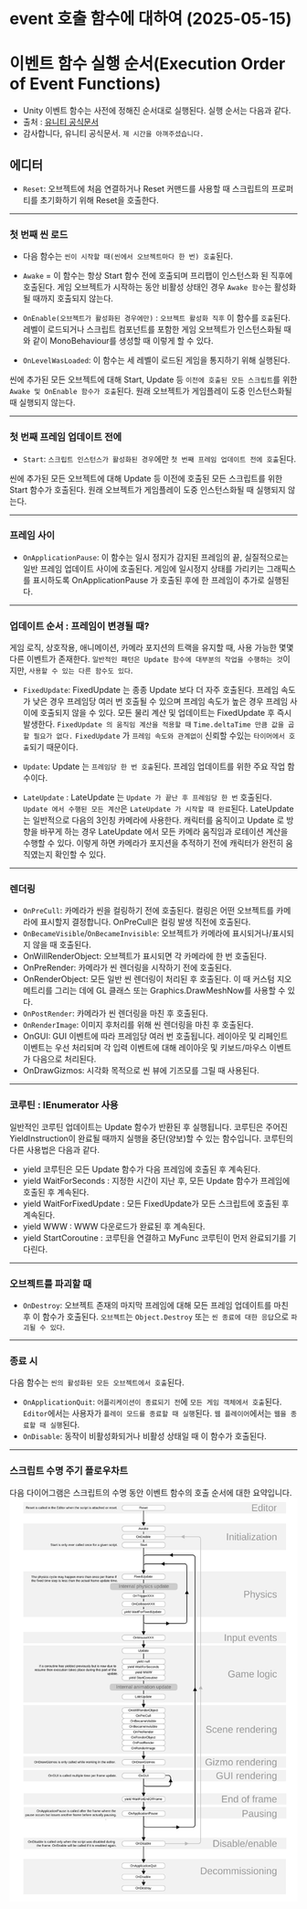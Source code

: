 # event 호출 함수에 대하여 (2025-05-15)
# 이벤트 함수 실행 순서(Execution Order of Event Functions)
- Unity 이벤트 함수는 사전에 정해진 순서대로 실행된다. 실행 순서는 다음과 같다.
- 출처 : [유니티 공식문서](.https://docs.unity3d.com/kr/530/Manual/ExecutionOrder.html)
- 감사합니다, 유니티 공식문서. `제 시간을 아껴주셨습니다.`

## 에디터
- `Reset`: 오브젝트에 처음 연결하거나 Reset 커맨드를 사용할 때 스크립트의 프로퍼티를 초기화하기 위해 Reset을 호출한다.
---
### 첫 번째 씬 로드
- 다음 함수는 `씬이 시작할 때(씬에서 오브젝트마다 한 번) 호출`된다.

- `Awake` = 이 함수는 항상 Start 함수 전에 호출되며 프리팹이 인스턴스화 된 직후에 호출된다. 게임 오브젝트가 시작하는 동안 비활성 상태인 경우 `Awake 함수`는 활성화될 때까지 호출되지 않는다.
- `OnEnable(오브젝트가 활성화된 경우에만)` : `오브젝트 활성화 직후` 이 함수를 `호출`된다. 레벨이 로드되거나 스크립트 컴포넌트를 포함한 게임 오브젝트가 인스턴스화될 때와 같이 MonoBehaviour를 생성할 때 이렇게 할 수 있다.
- `OnLevelWasLoaded`: 이 함수는 세 레벨이 로드된 게임을 통지하기 위해 실행된다.

씬에 추가된 모든 오브젝트에 대해 Start, Update 등 `이전에 호출된 모든 스크립트`를 위한 `Awake 및 OnEnable 함수가 호출`된다. 원래 오브젝트가 게임플레이 도중 인스턴스화될 때 실행되지 않는다.

---
### 첫 번째 프레임 업데이트 전에
- `Start`: `스크립트 인스턴스가 활성화된 경우`에만 `첫 번째 프레임 업데이트 전에 호출`된다.

씬에 추가된 모든 오브젝트에 대해 Update 등 이전에 호출된 모든 스크립트를 위한 Start 함수가 호출된다. 원래 오브젝트가 게임플레이 도중 인스턴스화될 때 실행되지 않는다.

---
### 프레임 사이
- `OnApplicationPause`: 이 함수는 일시 정지가 감지된 프레임의 끝, 실질적으로는 일반 프레임 업데이트 사이에 호출된다. 게임에 일시정지 상태를 가리키는 그래픽스를 표시하도록 OnApplicationPause 가 호출된 후에 한 프레임이 추가로 실행된다.
---
### 업데이트 순서 : 프레임이 변경될 때?
게임 로직, 상호작용, 애니메이션, 카메라 포지션의 트랙을 유지할 때, 사용 가능한 몇몇 다른 이벤트가 존재한다. `일반적인 패턴은 Update 함수에 대부분의 작업을 수행하는 것`이지만, `사용할 수 있는 다른 함수도 있다`.

- `FixedUpdate`: FixedUpdate 는 종종 Update 보다 더 자주 호출된다. 프레임 속도가 낮은 경우 프레임당 여러 번 호출될 수 있으며 프레임 속도가 높은 경우 프레임 사이에 호출되지 않을 수 있다. 모든 물리 계산 및 업데이트는 FixedUpdate 후 즉시 발생한다. `FixedUpdate 의 움직임 계산을 적용할 때` `Time.deltaTime 만큼 값을 곱할 필요가 없다.` `FixedUpdate` 가 `프레임 속도와 관계없이` 신뢰할 수있는 `타이머에서 호출`되기 때문이다.

- `Update`: Update 는 `프레임당 한 번 호출`된다. 프레임 업데이트를 위한 주요 작업 함수이다.

- `LateUpdate` : LateUpdate 는 `Update 가 끝난 후 프레임당 한 번` 호출된다. `Update 에서 수행된 모든 계산`은 `LateUpdate 가 시작할 때 완료`된다. LateUpdate 는 일반적으로 다음의 3인칭 카메라에 사용한다. 캐릭터를 움직이고 Update 로 방향을 바꾸게 하는 경우 LateUpdate 에서 모든 카메라 움직임과 로테이션 계산을 수행할 수 있다. 이렇게 하면 카메라가 포지션을 추적하기 전에 캐릭터가 완전히 움직였는지 확인할 수 있다.
---
### 렌더링
- `OnPreCull`: 카메라가 씬을 컬링하기 전에 호출된다. 컬링은 어떤 오브젝트를 카메라에 표시할지 결정합니다. OnPreCull은 컬링 발생 직전에 호출된다.
- `OnBecameVisible`/`OnBecameInvisible`: 오브젝트가 카메라에 표시되거나/표시되지 않을 때 호출된다.
- OnWillRenderObject: 오브젝트가 표시되면 각 카메라에 한 번 호출된다.
- OnPreRender: 카메라가 씬 렌더링을 시작하기 전에 호출된다.
- OnRenderObject: 모든 일반 씬 렌더링이 처리된 후 호출된다. 이 때 커스텀 지오메트리를 그리는 데에 GL 클래스 또는 Graphics.DrawMeshNow를 사용할 수 있다.
- `OnPostRender`: 카메라가 씬 렌더링을 마친 후 호출된다.
- `OnRenderImage`: 이미지 후처리를 위해 씬 렌더링을 마친 후 호출된다.
- OnGUI: GUI 이벤트에 따라 프레임당 여러 번 호출됩니다. 레이아웃 및 리페인트 이벤트는 우선 처리되며 각 입력 이벤트에 대해 레이아웃 및 키보드/마우스 이벤트가 다음으로 처리된다.
- OnDrawGizmos: 시각화 목적으로 씬 뷰에 기즈모를 그릴 때 사용된다.
---
### 코루틴 : IEnumerator 사용
일반적인 코루틴 업데이트는 Update 함수가 반환된 후 실행됩니다. 코루틴은 주어진 YieldInstruction이 완료될 때까지 실행을 중단(양보)할 수 있는 함수입니다. 코루틴의 다른 사용법은 다음과 같다.

- yield 코루틴은 모든 Update 함수가 다음 프레임에 호출된 후 계속된다.
- yield WaitForSeconds : 지정한 시간이 지난 후, 모든 Update 함수가 프레임에 호출된 후 계속된다.
- yield WaitForFixedUpdate : 모든 FixedUpdate가 모든 스크립트에 호출된 후 계속된다.
- yield WWW :  WWW 다운로드가 완료된 후 계속된다.
- yield StartCoroutine : 코루틴을 연결하고 MyFunc 코루틴이 먼저 완료되기를 기다린다.
---
### 오브젝트를 파괴할 때
- `OnDestroy`: 오브젝트 존재의 마지막 프레임에 대해 모든 프레임 업데이트를 마친 후 이 함수가 호출된다. `오브젝트`는 `Object.Destroy` 또는 `씬 종료에 대한 응답`으로 `파괴될 수 있다`.
---
### 종료 시
다음 함수는 `씬의 활성화된 모든 오브젝트에서 호출`된다.

- `OnApplicationQuit`: `어플리케이션이 종료되기 전`에 `모든 게임 객체에서 호출`된다. `Editor`에서는 사용자가 `플레이 모드를 종료할 때 실행`된다. `웹 플레이어`에서는 `웹을 종료할 때 실행`된다.
- `OnDisable`: 동작이 비활성화되거나 비활성 상태일 때 이 함수가 호출된다.
---
### 스크립트 수명 주기 플로우차트
다음 다이어그램은 스크립트의 수명 동안 이벤트 함수의 호출 순서에 대한 요약입니다.
![](./wow.svg)
